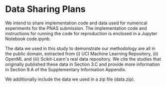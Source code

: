 # Data Sharing Plans

We intend to share implementation code and data used for numerical experiments for the PNAS submission. The implementation code and instructions for running the code for reproduction is enclosed in a Jupyter Notebook code.ipynb. 

The data we used in this study to demonstrate our methodology are all in the public domain, extracted from (i) UCI Machine Learning Repository, (ii) OpenML and (iii) Scikit-Learn's real data repository. We cite the studies that originally published these data in Section 3.C and provide more information in Section 9.A of the Supplementary Information Appendix. 

We additionally include the data we used in a zip file (data.zip). 
